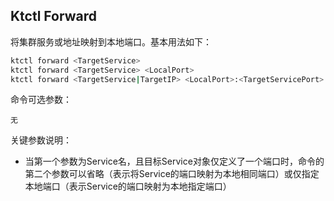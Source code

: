 Ktctl Forward
---

将集群服务或地址映射到本地端口。基本用法如下：

```bash
ktctl forward <TargetService>
ktctl forward <TargetService> <LocalPort>
ktctl forward <TargetService|TargetIP> <LocalPort>:<TargetServicePort>
```

命令可选参数：

```
无
```

关键参数说明：

- 当第一个参数为Service名，且目标Service对象仅定义了一个端口时，命令的第二个参数可以省略（表示将Service的端口映射为本地相同端口）或仅指定本地端口（表示Service的端口映射为本地指定端口）
